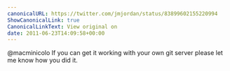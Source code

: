 ```yaml
---
canonicalURL: https://twitter.com/jmjordan/status/83899602155220994
ShowCanonicalLink: true
CanonicalLinkText: View original on
date: 2011-06-23T14:09:58+00:00
---
```

@macminicolo If you can get it working with your own git server please let me know how you did it.